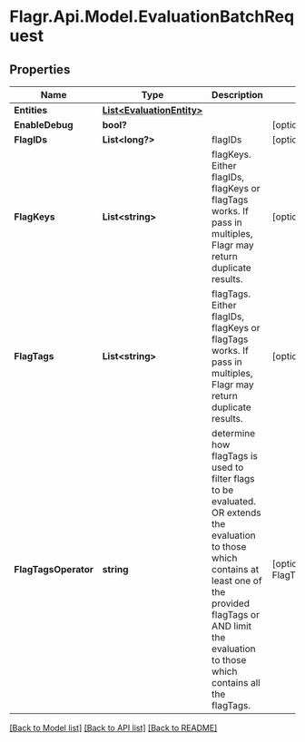 # Flagr.Api.Model.EvaluationBatchRequest
## Properties

Name | Type | Description | Notes
------------ | ------------- | ------------- | -------------
**Entities** | [**List&lt;EvaluationEntity&gt;**](EvaluationEntity.md) |  | 
**EnableDebug** | **bool?** |  | [optional] 
**FlagIDs** | **List&lt;long?&gt;** | flagIDs | [optional] 
**FlagKeys** | **List&lt;string&gt;** | flagKeys. Either flagIDs, flagKeys or flagTags works. If pass in multiples, Flagr may return duplicate results. | [optional] 
**FlagTags** | **List&lt;string&gt;** | flagTags. Either flagIDs, flagKeys or flagTags works. If pass in multiples, Flagr may return duplicate results. | [optional] 
**FlagTagsOperator** | **string** | determine how flagTags is used to filter flags to be evaluated. OR extends the evaluation to those which contains at least one of the provided flagTags or AND limit the evaluation to those which contains all the flagTags. | [optional] [default to FlagTagsOperatorEnum.ANY]

[[Back to Model list]](../README.md#documentation-for-models) [[Back to API list]](../README.md#documentation-for-api-endpoints) [[Back to README]](../README.md)

